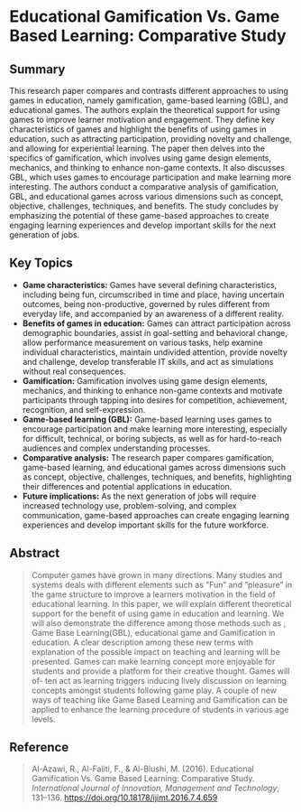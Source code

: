 # Educational Gamification Vs. Game Based Learning: Comparative Study
## Summary
This research paper compares and contrasts different approaches to using games in education, namely gamification, game-based learning (GBL), and educational games. The authors explain the theoretical support for using games to improve learner motivation and engagement. They define key characteristics of games and highlight the benefits of using games in education, such as attracting participation, providing novelty and challenge, and allowing for experiential learning. The paper then delves into the specifics of gamification, which involves using game design elements, mechanics, and thinking to enhance non-game contexts. It also discusses GBL, which uses games to encourage participation and make learning more interesting. The authors conduct a comparative analysis of gamification, GBL, and educational games across various dimensions such as concept, objective, challenges, techniques, and benefits. The study concludes by emphasizing the potential of these game-based approaches to create engaging learning experiences and develop important skills for the next generation of jobs.
## Key Topics
- **Game characteristics:** Games have several defining characteristics, including being fun, circumscribed in time and place, having uncertain outcomes, being non-productive, governed by rules different from everyday life, and accompanied by an awareness of a different reality.
- **Benefits of games in education:** Games can attract participation across demographic boundaries, assist in goal-setting and behavioral change, allow performance measurement on various tasks, help examine individual characteristics, maintain undivided attention, provide novelty and challenge, develop transferable IT skills, and act as simulations without real consequences.
- **Gamification:** Gamification involves using game design elements, mechanics, and thinking to enhance non-game contexts and motivate participants through tapping into desires for competition, achievement, recognition, and self-expression.
- **Game-based learning (GBL):** Game-based learning uses games to encourage participation and make learning more interesting, especially for difficult, technical, or boring subjects, as well as for hard-to-reach audiences and complex understanding processes.
- **Comparative analysis:** The research paper compares gamification, game-based learning, and educational games across dimensions such as concept, objective, challenges, techniques, and benefits, highlighting their differences and potential applications in education.
- **Future implications:** As the next generation of jobs will require increased technology use, problem-solving, and complex communication, game-based approaches can create engaging learning experiences and develop important skills for the future workforce.
## Abstract
> Computer games have grown in many directions. Many studies and systems deals with different elements such as ”Fun” and ”pleasure” in the game structure to improve a learners motivation in the field of educational learning. In this paper, we will explain different theoretical support for the benefit of using game in education and learning. We will also demonstrate the difference among those methods such as , Game Base Learning(GBL), educational game and Gamification in education. A clear description among these new terms with explanation of the possible impact on teaching and learning will be presented. Games can make learning concept more enjoyable for students and provide a platform for their creative thought. Games will of- ten act as learning triggers inducing lively discussion on learning concepts amongst students following game play. A couple of new ways of teaching like Game Based Learning and Gamification can be applied to enhance the learning procedure of students in various age levels.
## Reference
> Al-Azawi, R., Al-Faliti, F., & Al-Blushi, M. (2016). Educational Gamification Vs. Game Based Learning: Comparative Study. _International Journal of Innovation, Management and Technology_, 131–136. https://doi.org/10.18178/ijimt.2016.7.4.659

